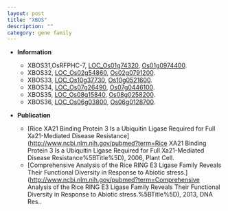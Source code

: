 ```yaml
---
layout: post
title: "XBOS"
description: ""
category: gene family
---
```


* **Information**  
    + XBOS31,OsRFPHC-7, [LOC_Os01g74320](http://rice.uga.edu/cgi-bin/ORF_infopage.cgi?orf=LOC_Os01g74320), [Os01g0974400](https://rapdb.dna.affrc.go.jp/locus/?name=Os01g0974400).
    + XBOS32, [LOC_Os02g54860](http://rice.uga.edu/cgi-bin/ORF_infopage.cgi?orf=LOC_Os02g54860), [Os02g0791200](https://rapdb.dna.affrc.go.jp/locus/?name=Os02g0791200).
    + XBOS33, [LOC_Os10g37730](http://rice.uga.edu/cgi-bin/ORF_infopage.cgi?orf=LOC_Os10g37730), [Os10g0521600](https://rapdb.dna.affrc.go.jp/locus/?name=Os10g0521600).
    + XBOS34, [LOC_Os07g26490](http://rice.uga.edu/cgi-bin/ORF_infopage.cgi?orf=LOC_Os07g26490), [Os07g0446100](https://rapdb.dna.affrc.go.jp/locus/?name=Os07g0446100).
    + XBOS35, [LOC_Os08g15840](http://rice.uga.edu/cgi-bin/ORF_infopage.cgi?orf=LOC_Os08g15840), [Os08g0258200](https://rapdb.dna.affrc.go.jp/locus/?name=Os08g0258200).
    + XBOS36, [LOC_Os06g03800](http://rice.uga.edu/cgi-bin/ORF_infopage.cgi?orf=LOC_Os06g03800), [Os06g0128700](https://rapdb.dna.affrc.go.jp/locus/?name=Os06g0128700).

* **Publication**  
    + [Rice XA21 Binding Protein 3 Is a Ubiquitin Ligase Required for Full Xa21-Mediated Disease Resistance](http://www.ncbi.nlm.nih.gov/pubmed?term=Rice XA21 Binding Protein 3 Is a Ubiquitin Ligase Required for Full Xa21-Mediated Disease Resistance%5BTitle%5D), 2006, Plant Cell.
    + [Comprehensive Analysis of the Rice RING E3 Ligase Family Reveals Their Functional Diversity in Response to Abiotic stress.](http://www.ncbi.nlm.nih.gov/pubmed?term=Comprehensive Analysis of the Rice RING E3 Ligase Family Reveals Their Functional Diversity in Response to Abiotic stress.%5BTitle%5D), 2013, DNA Res..


